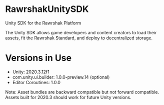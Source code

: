 # RawrshakUnitySDK
Unity SDK for the Rawrshak Platform

The Unity SDK allows game developers and content creators to load their assets,
fit the Rawrshak Standard, and deploy to decentralized storage.

# Versions in Use
- Unity: 2020.3.12f1
- com.unity.ui.builder: 1.0.0-preview.14 (optional)
- Editor Coroutines: 1.0.0 

Note: Asset bundles are backward compatible but not forward compatible. Assets built for 2020.3 should work for future Unity versions.
